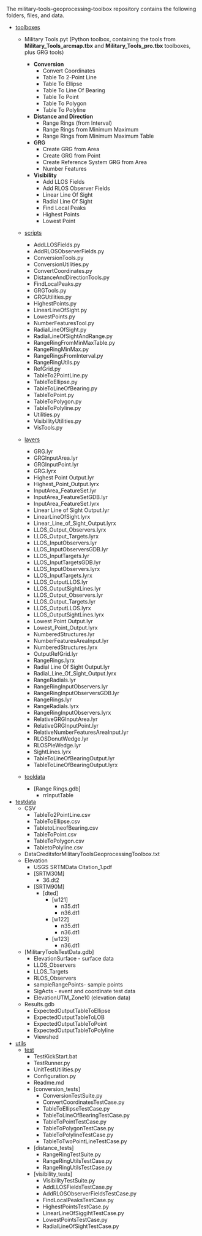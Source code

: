 The military-tools-geoprocessing-toolbox repository contains the following folders, files, and data.

* [toolboxes](./tools/militarytools/esri/toolboxes)
	* Military Tools.pyt (Python toolbox, containing the tools from **Military_Tools_arcmap.tbx** and **Military_Tools_pro.tbx** toolboxes, plus GRG tools)
		* **Conversion**
			* Convert Coordinates
			* Table To 2-Point Line
			* Table To Ellipse
			* Table To Line Of Bearing
			* Table To Point
			* Table To Polygon
			* Table To Polyline
		* **Distance and Direction**
			* Range Rings (from Interval)
			* Range Rings from Minimum Maximum
			* Range Rings from Minimum Maximum Table
		* **GRG**
			* Create GRG from Area
			* Create GRG from Point
			* Create Reference System GRG from Area	
			* Number Features		
		* **Visibility**
			* Add LLOS Fields
			* Add RLOS Observer Fields
			* Linear Line Of Sight
			* Radial Line Of Sight
			* Find Local Peaks
			* Highest Points
			* Lowest Point
			
	
	* [scripts](./tools/militarytools/esri/toolboxes/scripts)
		* AddLLOSFields.py
		* AddRLOSObserverFields.py
		* ConversionTools.py
		* ConversionUtilities.py
		* ConvertCoordinates.py
		* DistanceAndDirectionTools.py
		* FindLocalPeaks.py
		* GRGTools.py
		* GRGUtilities.py
		* HighestPoints.py
		* LinearLineOfSight.py
		* LowestPoints.py
		* NumberFeaturesTool.py
		* RadialLineOfSight.py
		* RadialLineOfSightAndRange.py
		* RangeRingFromMinMaxTable.py
		* RangeRingMinMax.py
		* RangeRingsFromInterval.py
		* RangeRingUtils.py
		* RefGrid.py
		* TableTo2PointLine.py
		* TableToEllipse.py
		* TableToLineOfBearing.py
		* TableToPoint.py
		* TableToPolygon.py
		* TableToPolyline.py
		* Utilities.py
		* VisibilityUtilities.py
		* VisTools.py
	* [layers](./tools/militarytools/esri/toolboxes/layers)
		* GRG.lyr
		* GRGInputArea.lyr
		* GRGInputPoint.lyr
		* GRG.lyrx
		* Highest Point Output.lyr
		* Highest_Point_Output.lyrx
		* InputArea_FeatureSet.lyr
		* InputArea_FeatureSetGDB.lyr
		* InputArea_FeatureSet.lyrx
		* Linear Line of Sight Output.lyr
		* LinearLineOfSight.lyrx
		* Linear_Line_of_Sight_Output.lyrx
		* LLOS_Output_Observers.lyrx
		* LLOS_Output_Targets.lyrx
		* LLOS_InputObservers.lyr
		* LLOS_InputObserversGDB.lyr
		* LLOS_InputTargets.lyr
		* LLOS_InputTargetsGDB.lyr
		* LLOS_InputObservers.lyrx
		* LLOS_InputTargets.lyrx
		* LLOS_OutputLLOS.lyr
		* LLOS_OutputSightLines.lyr
		* LLOS_Output_Observers.lyr
		* LLOS_Output_Targets.lyr
		* LLOS_OutputLLOS.lyrx
		* LLOS_OutputSightLines.lyrx
		* Lowest Point Output.lyr
		* Lowest_Point_Output.lyrx
		* NumberedStructures.lyr
		* NumberFeaturesAreaInput.lyr
		* NumberedStructures.lyrx
		* OutputRefGrid.lyr
		* RangeRings.lyrx
		* Radial Line Of Sight Output.lyr
		* Radial_Line_Of_Sight_Output.lyrx
		* RangeRadials.lyr
		* RangeRingInputObservers.lyr
		* RangeRingInputObserversGDB.lyr
		* RangeRings.lyr
		* RangeRadials.lyrx
		* RangeRingInputObservers.lyrx
		* RelativeGRGInputArea.lyr
		* RelativeGRGInputPoint.lyr
		* RelativeNumberFeaturesAreaInput.lyr
		* RLOSDonutWedge.lyr
		* RLOSPieWedge.lyr
		* SightLines.lyrx
		* TableToLineOfBearingOutput.lyr
		* TableToLineOfBearingOutput.lyrx

	* [tooldata](./tools/militarytools/esri/toolboxes/tooldata)
		* [Range Rings.gdb]
			* rrInputTable
* [testdata](./utils/testdata)
	* CSV
		* TableTo2PointLine.csv
		* TableToEllipse.csv
		* TabletoLineofBearing.csv
		* TableToPoint.csv
		* TableToPolygon.csv
		* TabletoPolyline.csv
	* DataCreditsforMilitaryToolsGeoprocessingToolbox.txt
	* Elevation
		* USGS SRTMData Citation_1.pdf
		* [SRTM30M]
			* 36.dt2
		* [SRTM90M]
			* [dted]
				* [w121]
					* n35.dt1
					* n36.dt1
				* [w122]
					* n35.dt1
					* n36.dt1
				* [w123]
					* n36.dt1
	* [MilitaryToolsTestData.gdb]
		* ElevationSurface - surface data
		* LLOS_Observers
		* LLOS_Targets
		* RLOS_Observers
		* sampleRangePoints- sample points
		* SigActs - event and coordinate test data 
		* ElevationUTM_Zone10 (elevation data)
	* Results.gdb
		* ExpectedOutputTableToEllipse
		* ExpectedOutputTableToLOB
		* ExpectedOutputTableToPoint
		* ExpectedOutputTableToPolyline
		* Viewshed
* [utils](./utils)
	* [test](./utils/test)
		* TestKickStart.bat
		* TestRunner.py
		* UnitTestUtilities.py
		* Configuration.py
		* Readme.md
		* [conversion_tests]
			* ConversionTestSuite.py
			* ConvertCoordinatesTestCase.py
			* TableToEllipseTestCase.py
			* TableToLineOfBearingTestCase.py
			* TableToPointTestCase.py
			* TableToPolygonTestCase.py
			* TableToPolylineTestCase.py
			* TableToTwoPointLineTestCase.py
		* [distance_tests]
			* RangeRingTestSuite.py
			* RangeRingUtilsTestCase.py
			* RangeRingUtilsTestCase.py
		* [visibility_tests]
			* VisibilityTestSuite.py
			* AddLLOSFieldsTestCase.py
			* AddRLOSObserverFieldsTestCase.py
			* FindLocalPeaksTestCase.py
			* HighestPointsTestCase.py
			* LinearLineOfSiggihtTestCase.py
			* LowestPointsTestCase.py
			* RadialLineOfSightTestCase.py

